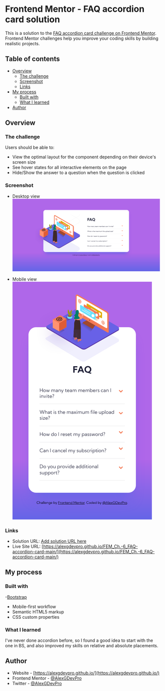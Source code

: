 # Frontend Mentor - FAQ accordion card solution

This is a solution to the [FAQ accordion card challenge on Frontend Mentor](https://www.frontendmentor.io/challenges/faq-accordion-card-XlyjD0Oam). Frontend Mentor challenges help you improve your coding skills by building realistic projects.

## Table of contents

- [Overview](#overview)
  - [The challenge](#the-challenge)
  - [Screenshot](#screenshot)
  - [Links](#links)
- [My process](#my-process)
  - [Built with](#built-with)
  - [What I learned](#what-i-learned)
- [Author](#author)

## Overview

### The challenge

Users should be able to:

- View the optimal layout for the component depending on their device's screen size
- See hover states for all interactive elements on the page
- Hide/Show the answer to a question when the question is clicked

### Screenshot

- Desktop view
![Desktop view](./screenshots/desktop.png)

- Mobile view
![Mobile view](./screenshots/mobile.png)

### Links

- Solution URL: [Add solution URL here](https://your-solution-url.com)
- Live Site URL: [https://alexgdevpro.github.io/FEM_Ch.-6_FAQ-accordion-card-main/](https://alexgdevpro.github.io/FEM_Ch.-6_FAQ-accordion-card-main/)

## My process

### Built with

-[Bootstrap](https://getbootstrap.com/)
- Mobile-first workflow
- Semantic HTML5 markup
- CSS custom properties

### What I learned

I've never done accordion before, so I found a good idea to start with the one in BS, and also improved my skills on relative and absolute placements.

## Author

- Website - [https://alexgdevpro.github.io/](https://alexgdevpro.github.io/)
- Frontend Mentor - [@AlexGDevPro](https://www.frontendmentor.io/profile/AlexGDevPro)
- Twitter - [@AlexGDevPro](https://twitter.com/AlexGDevPro)
